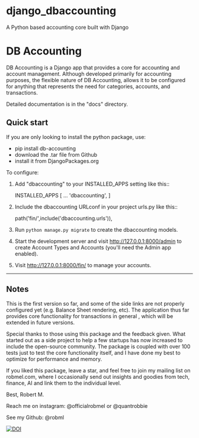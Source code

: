 # django_dbaccounting
 A Python based accounting core built with Django

DB Accounting
==============

DB Accounting is a Django app that provides a core for accounting and account management.
Although developed primarily for accounting purposes, the flexible nature of DB Accounting,
allows it to be configured for anything that represents the need for categories, accounts, and transactions.

Detailed documentation is in the "docs" directory.

Quick start
-----------

If you are only looking to install the python package, use:
- pip install db-accounting
- download the .tar file from Github
- install it from DjangoPackages.org

To configure:

1. Add "dbaccounting" to your INSTALLED_APPS setting like this::
	
	INSTALLED_APPS  [
		...
		'dbaccounting',
	]

2. Include the dbaccounting URLconf in your project urls.py like this::
	
	path('fin/',include('dbaccounting.urls')),

3. Run ``python manage.py migrate`` to create the dbaccounting models.

4. Start the development server and visit http://127.0.0.1:8000/admin
   to create Account Types and Accounts (you'll need the Admin app enabled).

5. Visit http://127.0.0.1:8000/fin/ to manage your accounts.

-----
Notes
-----
This is the first version so far, and some of the side links are not properly configured yet
(e.g. Balance Sheet rendering, etc). The application thus far provides core functionality for
transactions in general , which will be extended in future versions.

Special thanks to those using this package and the feedback given. What started out as a side project
to help a few startups has now increased to include the open-source community. The package is coupled with
over 100 tests just to test the core functionality itself, and I have done my best to optimize for performance
and memory.

If you liked this package, leave a star, and feel free to join my mailing list on robmel.com, where I occasionally
send out insights and goodies from tech, finance, AI and link them to the individual level.

Best,
Robert M.

Reach me on instagram: @officialrobmel or @quantrobbie

See my Github: @robml

[![DOI](https://zenodo.org/badge/DOI/10.5281/zenodo.3841987.svg)](https://doi.org/10.5281/zenodo.3841987)

